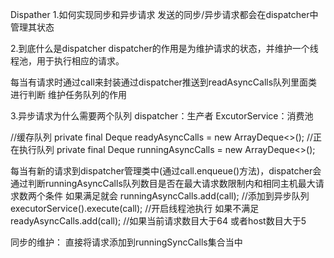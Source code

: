 Dispather
1.如何实现同步和异步请求
发送的同步/异步请求都会在dispatcher中管理其状态

2.到底什么是dispatcher
dispatcher的作用是为维护请求的状态，并维护一个线程池，用于执行相应的请求。

每当有请求时通过call来封装通过dispatcher推送到readAsyncCalls队列里面类进行判断
维护任务队列的作用

3.异步请求为什么需要两个队列
dispatcher：生产者
ExcutorService：消费池

//缓存队列
private final Deque<AsyncCall> readyAsyncCalls = new ArrayDeque<>();
//正在执行队列
private final Deque<AsyncCall> runningAsyncCalls = new ArrayDeque<>();

每当有新的请求到dispatcher管理类中(通过call.enqueue()方法)，dispatcher会通过判断runningAsyncCalls队列数目是否在最大请求数限制内和相同主机最大请求数两个条件
如果满足就会
runningAsyncCalls.add(call);  //添加到异步队列
executorService().execute(call); //开启线程池执行
如果不满足
readyAsyncCalls.add(call);  //如果当前请求数目大于64 或者host数目大于5


同步的维护：
直接将请求添加到runningSyncCalls集合当中
